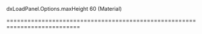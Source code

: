 <!--id-->dxLoadPanel.Options.maxHeight<!--/id-->
<!--merge--><!--/merge-->
<!--default-->60 (Material)<!--/default-->
===========================================================================
